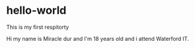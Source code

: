 # hello-world

This is my first respitorty

Hi my name is Miracle dur and I'm 18 years old and i attend Waterford IT.
